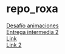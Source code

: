 # repo_roxa
[Desafío animaciones](https://marianacervino.github.io/repo_roxa/roxa_animaciones)
<br>
[Entrega intermedia 2](https://marianacervino.github.io/repo_roxa/roxa_cervino_E2/index.HTML)
<br>
[Link](https://marianacervino.github.io/repo_roxa/roxa_cervino/index.html)
<br>
[Link 2](https://marianacervino.github.io/repo_roxa/roxa_sassII/index.HTML)
